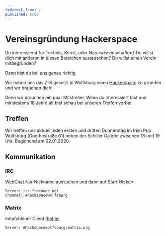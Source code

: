 ```yaml
---
redirect_from: /
published: true
---
```

# Vereinsgründung Hackerspace

Du interessierst für Technik, Kunst, oder Naturwissenschaften?
Du willst dich mit anderen in diesen Bereichen austauschen? 
Du willst einen Verein mitbegründen?

Dann bist du bei uns genau richtig.

Wir haben uns das Ziel gesetzt in Wolfsburg einen [Hackerspace](https://de.wikipedia.org/wiki/Hackerspace) zu gründen und wir brauchen dich!

Denn wir brauchen ein paar Mitstreiter.
Wenn du Interessiert bist und mindestens 18 Jahre alt bist schau bei unseren Treffen vorbei.

## Treffen

Wir treffen uns aktuell jeden ersten und dritten Donnerstag im Irish Pub Wolfsburg (Goethestraße 61) neben der Schiller Galerie zwischen 18 und 19 Uhr. Beginnend am 02.01.2020.

## Kommunikation

### IRC

[WebChat](https://kiwiirc.com/nextclient/irc.freenode.net/#hackspacewolfsburg)
Nur Nickname aussuchen und dann auf Start klicken

	Server: irc.freenode.net
	Channel: #hackspacewolfsburg

### Matrix

empfohlener Client [Riot.im](https://about.riot.im)

	Server: #hackspacewolfsburg:matrix.org